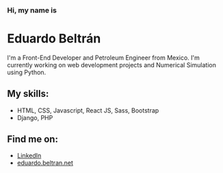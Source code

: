 ### Hi, my name is

# Eduardo Beltrán

I'm a Front-End Developer and Petroleum Engineer from Mexico. I'm currently working on web development projects and Numerical Simulation using Python.

## My skills:
- HTML, CSS, Javascript, React JS, Sass, Bootstrap
- Django, PHP

## Find me on:
- <a href="https://www.linkedin.com/in/eduardo-beltr%C3%A1n-1b620a213/" target="_blank">LinkedIn</a>
- <a href="https:https://eduardobeltran.net/" target="_blank">eduardo.beltran.net</a> 
